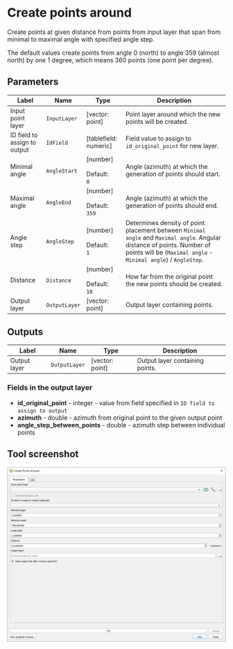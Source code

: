 # Create points around

Create points at given distance from points from input layer that span from minimal to maximal angle with specified angle step.

The default values create points from angle 0 (north) to angle 359 (almost north) by one 1 degree, which means 360 points (one point per degree).

## Parameters

| Label                        | Name          | Type                                     | Description                                                                                                                                                                                |
| ---------------------------- | ------------- | ---------------------------------------- | ------------------------------------------------------------------------------------------------------------------------------------------------------------------------------------------ |
| Input point layer            | `InputLayer`  | [vector: point]                          | Point layer around which the new points will be created.                                                                                                                                   |
| ID field to assign to output | `IdField`     | [tablefield: numeric]                    | Field value to assign to `id_original_point` for new layer.                                                                                                                                |
| Minimal angle                | `AngleStart`  | [number] <br/><br/> Default: <br/> `0`   | Angle (azimuth) at which the generation of points should start.                                                                                                                            |
| Maximal angle                | `AngleEnd`    | [number] <br/><br/> Default: <br/> `359` | Angle (azimuth) at which the generation of points should end.                                                                                                                              |
| Angle step                   | `AngleStep`   | [number] <br/><br/> Default: <br/> `1`   | Determines density of point placement between `Minimal angle` and `Maximal angle`. Angular distance of points. Number of points will be (`Maximal angle` - `Minimal angle`) / `AngleStep`. |
| Distance                     | `Distance`    | [number] <br/><br/> Default: <br/> `10`  | How far from the original point the new points should be created.                                                                                                                          |
| Output layer                 | `OutputLayer` | [vector: point]                          | Output layer containing points.                                                                                                                                                            |

## Outputs

| Label        | Name          | Type            | Description                     |
| ------------ | ------------- | --------------- | ------------------------------- |
| Output layer | `OutputLayer` | [vector: point] | Output layer containing points. |

### Fields in the output layer

* __id_original_point__ - integer - value from field specified in `ID field to assign to output`
* __azimuth__ - double - azimuth from original point to the given output point
* __angle_step_between_points__ - double - azimuth step between individual points

## Tool screenshot

![Create points around](../../images/tool_points_around.png)
	